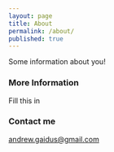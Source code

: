 ```yaml
---
layout: page
title: About
permalink: /about/
published: true
---
```


Some information about you!

### More Information

Fill this in 

### Contact me

[andrew.gaidus@gmail.com](mailto:andrew.gaidus@gmail.com)
